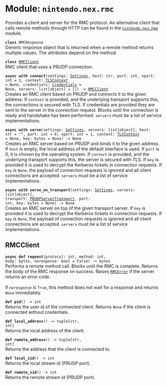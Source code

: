 
# Module: <code>nintendo.nex.rmc</code>

Provides a client and server for the RMC protocol. An alternative client that calls remote methods through HTTP can be found in the [`nintendo.nex.hpp`](hpp.md) module.

<code>**class** RMCResponse</code><br>
<span class="docs">Generic response object that is returned when a remote method returns multiple values. The attributes depend on the method.</span>

<code>**class** [RMCClient](#rmcclient)</code><br>
<span class="docs">RMC client that uses a PRUDP connection.</span>

<code>**async with connect**(settings: [Settings](settings.md#settings), host: str, port: int, vport: int = 1, context: [TLSContext](https://anynet.readthedocs.io/en/latest/reference/tls/#tlscontext) = None, credentials: [Credentials](kerberos.md#credentials) = None, servers: list[object] = []) -> [RMCClient](#rmcclient)</code><br>
<span class="docs">Creates an RMC client based on PRUDP and connects it to the given address. If `context` is provided, and the underlying transport supports this, the connections is secured with TLS. If credentials are provided they are sent to the server in the connection request. Blocks until the connection is ready and handshake has been performed. `servers` must be a list of service implementations.</span>

<code>**async with serve**(settings: [Settings](settings.md#settings), servers: list[object], host: str = "", port: int = 0, vport: int = 1, context: [TLSContext](https://anynet.readthedocs.io/en/latest/reference/tls/#tlscontext) = None, key: bytes = None) -> None</code><br>
<span class="docs">Creates an RMC server based on PRUDP and binds it to the given address. If `host` is empty, the local address of the default interface is used. If `port` is 0, it is chosen by the operating system. If `context` is provided, and the underlying transport supports this, the server is secured with TLS. If `key` is provided it is used to decrypt the Kerberos tickets in connection requests. If `key` is `None`, the payload of connection requests is ignored and all client connections are accepted. `servers` must be a list of service implementations.</span>

<code>**async with serve_on_transport**(settings: [Settings](settings.md#settings), servers: list[object], transport: [PRUDPServerTransport](prudp.md#prudpservertransport), port: int, key: bytes = None) -> None</code><br>
<span class="docs">Creates an RMC server on top of the given transport server. If `key` is provided it is used to decrypt the Kerberos tickets in connection requests. If `key` is `None`, the payload of connection requests is ignored and all client connections are accepted. `servers` must be a list of service implementations.</span>

## RMCClient
<code>**async def request**(protocol: int, method: int, body: bytes, noresponse: bool = False) -> bytes</code><br>
<span class="docs">Performs a remote method call. Blocks until the RMC is complete. Returns the body of the RMC response on success. Raises [`RMCError`](common.md#rmcerror) if the server returns an error code.<br><br>If `noresponse` is `True`, this method does not wait for a response and returns `None` immediately.</span>

<code>**def pid**() -> int</code><br>
<span class="docs">Returns the user id of the connected client. Returns `None` if the client is connected without credentials.</span>

<code>**def local_address**() -> tuple[str, int]</code><br>
<span class="docs">Returns the local address of the client.</span>

<code>**def remote_address**() -> tuple[str, int]</code><br>
<span class="docs">Returns the address that the client is connected to.</span>

<code>**def local_sid**() -> int</code><br>
<span class="docs">Returns the local stream id (PRUDP port).</span>

<code>**def remote_sid**() -> int</code><br>
<span class="docs">Returns the remote stream id (PRUDP port).</span>
